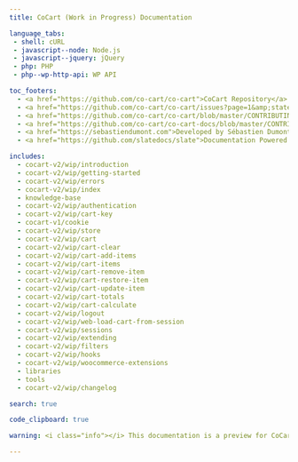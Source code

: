 ```yaml
---
title: CoCart (Work in Progress) Documentation

language_tabs:
 - shell: cURL
 - javascript--node: Node.js
 - javascript--jquery: jQuery
 - php: PHP
 - php--wp-http-api: WP API

toc_footers:
  - <a href="https://github.com/co-cart/co-cart">CoCart Repository</a>
  - <a href="https://github.com/co-cart/co-cart/issues?page=1&amp;state=open">CoCart Issues</a>
  - <a href="https://github.com/co-cart/co-cart/blob/master/CONTRIBUTING.md">Contribute to CoCart</a>
  - <a href="https://github.com/co-cart/co-cart-docs/blob/master/CONTRIBUTING.md">Contribute to Documentation</a>
  - <a href="https://sebastiendumont.com">Developed by Sébastien Dumont</a>
  - <a href="https://github.com/slatedocs/slate">Documentation Powered by Slate</a>

includes:
  - cocart-v2/wip/introduction
  - cocart-v2/wip/getting-started
  - cocart-v2/wip/errors
  - cocart-v2/wip/index
  - knowledge-base
  - cocart-v2/wip/authentication
  - cocart-v2/wip/cart-key
  - cocart-v1/cookie
  - cocart-v2/wip/store
  - cocart-v2/wip/cart
  - cocart-v2/wip/cart-clear
  - cocart-v2/wip/cart-add-items
  - cocart-v2/wip/cart-items
  - cocart-v2/wip/cart-remove-item
  - cocart-v2/wip/cart-restore-item
  - cocart-v2/wip/cart-update-item
  - cocart-v2/wip/cart-totals
  - cocart-v2/wip/cart-calculate
  - cocart-v2/wip/logout
  - cocart-v2/wip/web-load-cart-from-session
  - cocart-v2/wip/sessions
  - cocart-v2/wip/extending
  - cocart-v2/wip/filters
  - cocart-v2/wip/hooks
  - cocart-v2/wip/woocommerce-extensions
  - libraries
  - tools
  - cocart-v2/wip/changelog

search: true

code_clipboard: true

warning: <i class="info"></i> This documentation is a preview for CoCart API v2. <a href="https://docs.cocart.xyz/">Please use the latest CoCart REST API version instead</a> if you are not testing the NEW API. <a href="https://cocart.xyz/upgrading-api-from-v1-to-v2/">Upgrade guide from v1 to v2</a>.

---
```


